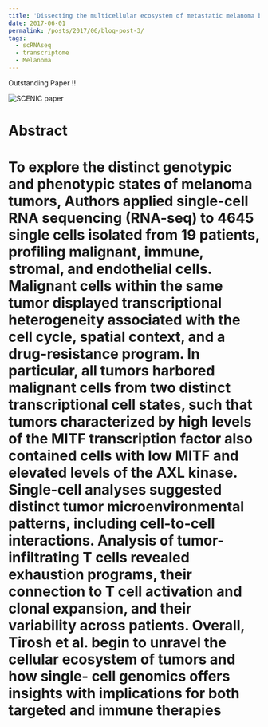 ```yaml
---
title: 'Dissecting the multicellular ecosystem of metastatic melanoma by single-cell RNA-seq.'
date: 2017-06-01
permalink: /posts/2017/06/blog-post-3/
tags:
  - scRNAseq
  - transcriptome
  - Melanoma
---
```


Outstanding Paper !!

![SCENIC paper](https://fred3ric.github.io/images/Tirosh_Melanoma_2016.png)

Abstract
======
To explore the distinct genotypic and phenotypic states of melanoma tumors, Authors applied single-cell RNA sequencing (RNA-seq) to 4645 single cells isolated from 19 patients, profiling malignant, immune, stromal, and endothelial cells. Malignant cells within the same tumor displayed transcriptional heterogeneity associated with the cell cycle, spatial context, and a drug-resistance program. In particular, all tumors harbored malignant cells from two distinct transcriptional cell states, such that tumors characterized by high levels of the MITF transcription factor also contained cells with low MITF and elevated levels of the AXL kinase. Single-cell analyses suggested distinct tumor microenvironmental patterns, including cell-to-cell interactions. Analysis of tumor-infiltrating T cells revealed exhaustion programs, their connection to T cell activation and clonal expansion, and their variability across patients. Overall, Tirosh et al. begin to unravel the cellular ecosystem of tumors and how single- cell genomics offers insights with implications for both targeted and immune therapies
======
